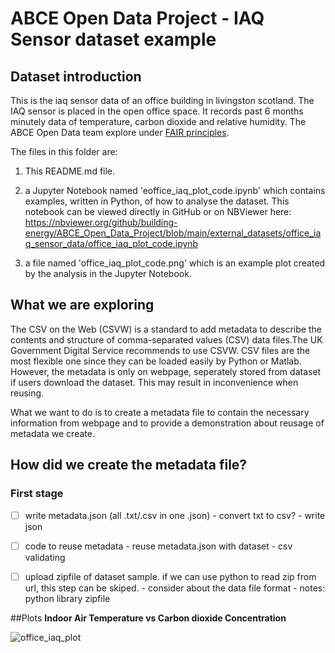 # ABCE Open Data Project - IAQ Sensor dataset example

## Dataset introduction

This is the iaq sensor data of an office building in livingston scotland. The IAQ sensor is placed in the open office space. It records past 6 months minutely data of temperature, carbon dioxide and relative humidity. The ABCE Open Data team explore under [FAIR principles](https://www.go-fair.org/fair-principles/).


The files in this folder are:

1. This README.md file.

2. a Jupyter Notebook named 'eoffice_iaq_plot_code.ipynb' which contains examples, written in Python, of how to analyse the dataset. This notebook can be viewed directly in GitHub or on NBViewer here: https://nbviewer.org/github/building-energy/ABCE_Open_Data_Project/blob/main/external_datasets/office_iaq_sensor_data/office_iaq_plot_code.ipynb
3. a file named 'office_iaq_plot_code.png' which is an example plot created by the analysis in the Jupyter Notebook.



## What we are exploring
The CSV on the Web (CSVW) is a standard to add metadata to describe the contents and structure of comma-separated values (CSV) data files.The UK Government Digital Service recommends to use CSVW. CSV files are the most flexible one since they can be loaded easily by Python or Matlab. However, the metadata is only on webpage, seperately stored from dataset if users download the dataset. This may result in inconvenience when reusing.

What we want to do is to create a metadata file to contain the necessary information from webpage and to provide a demonstration about reusage of metadata we create. 

## How did we create the metadata file?


### First stage

- [ ] write metadata.json (all .txt/.csv in one .json)
      - convert txt to csv?
      - write json
- [ ] code to reuse metadata
      - reuse metadata.json with dataset
      - csv validating
- [ ] upload zipfile of dataset sample. if we can use python to read zip from url, this step can be skiped.
      - consider about the data file format
      - notes: python library zipfile


##Plots
**Indoor Air Temperature vs Carbon dioxide Concentration**

![office_iaq_plot](https://user-images.githubusercontent.com/62925977/179420765-280e1e0a-6ded-4230-b66c-6f402cc7b225.png)
